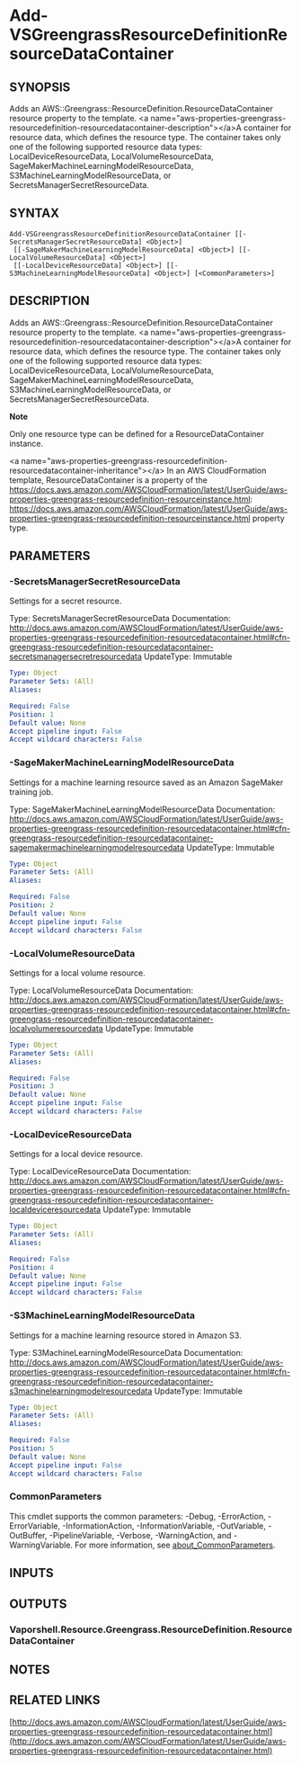 # Add-VSGreengrassResourceDefinitionResourceDataContainer

## SYNOPSIS
Adds an AWS::Greengrass::ResourceDefinition.ResourceDataContainer resource property to the template.
\<a name="aws-properties-greengrass-resourcedefinition-resourcedatacontainer-description"\>\</a\>A container for resource data, which defines the resource type.
The container takes only one of the following supported resource data types: LocalDeviceResourceData, LocalVolumeResourceData, SageMakerMachineLearningModelResourceData, S3MachineLearningModelResourceData, or SecretsManagerSecretResourceData.

## SYNTAX

```
Add-VSGreengrassResourceDefinitionResourceDataContainer [[-SecretsManagerSecretResourceData] <Object>]
 [[-SageMakerMachineLearningModelResourceData] <Object>] [[-LocalVolumeResourceData] <Object>]
 [[-LocalDeviceResourceData] <Object>] [[-S3MachineLearningModelResourceData] <Object>] [<CommonParameters>]
```

## DESCRIPTION
Adds an AWS::Greengrass::ResourceDefinition.ResourceDataContainer resource property to the template.
\<a name="aws-properties-greengrass-resourcedefinition-resourcedatacontainer-description"\>\</a\>A container for resource data, which defines the resource type.
The container takes only one of the following supported resource data types: LocalDeviceResourceData, LocalVolumeResourceData, SageMakerMachineLearningModelResourceData, S3MachineLearningModelResourceData, or SecretsManagerSecretResourceData.

**Note**

Only one resource type can be defined for a ResourceDataContainer instance.

\<a name="aws-properties-greengrass-resourcedefinition-resourcedatacontainer-inheritance"\>\</a\> In an AWS CloudFormation template, ResourceDataContainer is a property of the https://docs.aws.amazon.com/AWSCloudFormation/latest/UserGuide/aws-properties-greengrass-resourcedefinition-resourceinstance.html: https://docs.aws.amazon.com/AWSCloudFormation/latest/UserGuide/aws-properties-greengrass-resourcedefinition-resourceinstance.html property type.

## PARAMETERS

### -SecretsManagerSecretResourceData
Settings for a secret resource.

Type: SecretsManagerSecretResourceData
Documentation: http://docs.aws.amazon.com/AWSCloudFormation/latest/UserGuide/aws-properties-greengrass-resourcedefinition-resourcedatacontainer.html#cfn-greengrass-resourcedefinition-resourcedatacontainer-secretsmanagersecretresourcedata
UpdateType: Immutable

```yaml
Type: Object
Parameter Sets: (All)
Aliases:

Required: False
Position: 1
Default value: None
Accept pipeline input: False
Accept wildcard characters: False
```

### -SageMakerMachineLearningModelResourceData
Settings for a machine learning resource saved as an Amazon SageMaker training job.

Type: SageMakerMachineLearningModelResourceData
Documentation: http://docs.aws.amazon.com/AWSCloudFormation/latest/UserGuide/aws-properties-greengrass-resourcedefinition-resourcedatacontainer.html#cfn-greengrass-resourcedefinition-resourcedatacontainer-sagemakermachinelearningmodelresourcedata
UpdateType: Immutable

```yaml
Type: Object
Parameter Sets: (All)
Aliases:

Required: False
Position: 2
Default value: None
Accept pipeline input: False
Accept wildcard characters: False
```

### -LocalVolumeResourceData
Settings for a local volume resource.

Type: LocalVolumeResourceData
Documentation: http://docs.aws.amazon.com/AWSCloudFormation/latest/UserGuide/aws-properties-greengrass-resourcedefinition-resourcedatacontainer.html#cfn-greengrass-resourcedefinition-resourcedatacontainer-localvolumeresourcedata
UpdateType: Immutable

```yaml
Type: Object
Parameter Sets: (All)
Aliases:

Required: False
Position: 3
Default value: None
Accept pipeline input: False
Accept wildcard characters: False
```

### -LocalDeviceResourceData
Settings for a local device resource.

Type: LocalDeviceResourceData
Documentation: http://docs.aws.amazon.com/AWSCloudFormation/latest/UserGuide/aws-properties-greengrass-resourcedefinition-resourcedatacontainer.html#cfn-greengrass-resourcedefinition-resourcedatacontainer-localdeviceresourcedata
UpdateType: Immutable

```yaml
Type: Object
Parameter Sets: (All)
Aliases:

Required: False
Position: 4
Default value: None
Accept pipeline input: False
Accept wildcard characters: False
```

### -S3MachineLearningModelResourceData
Settings for a machine learning resource stored in Amazon S3.

Type: S3MachineLearningModelResourceData
Documentation: http://docs.aws.amazon.com/AWSCloudFormation/latest/UserGuide/aws-properties-greengrass-resourcedefinition-resourcedatacontainer.html#cfn-greengrass-resourcedefinition-resourcedatacontainer-s3machinelearningmodelresourcedata
UpdateType: Immutable

```yaml
Type: Object
Parameter Sets: (All)
Aliases:

Required: False
Position: 5
Default value: None
Accept pipeline input: False
Accept wildcard characters: False
```

### CommonParameters
This cmdlet supports the common parameters: -Debug, -ErrorAction, -ErrorVariable, -InformationAction, -InformationVariable, -OutVariable, -OutBuffer, -PipelineVariable, -Verbose, -WarningAction, and -WarningVariable. For more information, see [about_CommonParameters](http://go.microsoft.com/fwlink/?LinkID=113216).

## INPUTS

## OUTPUTS

### Vaporshell.Resource.Greengrass.ResourceDefinition.ResourceDataContainer
## NOTES

## RELATED LINKS

[http://docs.aws.amazon.com/AWSCloudFormation/latest/UserGuide/aws-properties-greengrass-resourcedefinition-resourcedatacontainer.html](http://docs.aws.amazon.com/AWSCloudFormation/latest/UserGuide/aws-properties-greengrass-resourcedefinition-resourcedatacontainer.html)

